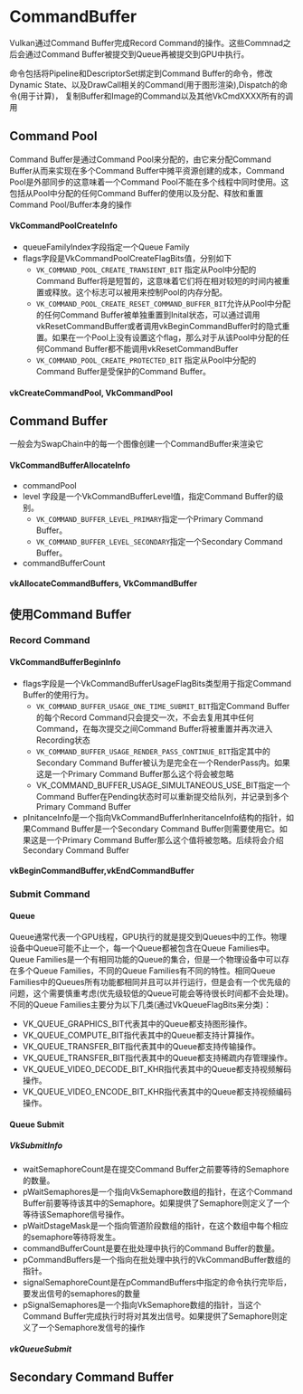 # CommandBuffer

Vulkan通过Command Buffer完成Record Command的操作。这些Commnad之后会通过Command Buffer被提交到Queue再被提交到GPU中执行。

命令包括将Pipeline和DescriptorSet绑定到Command Buffer的命令，修改Dynamic State、以及DrawCall相关的Command(用于图形渲染),Dispatch的命令(用于计算)， 复制Buffer和Image的Command以及其他VkCmdXXXX所有的调用

## Command Pool

Command Buffer是通过Command Pool来分配的，由它来分配Command Buffer从而来实现在多个Command Buffer中摊平资源创建的成本，Command Pool是外部同步的这意味着一个Command Pool不能在多个线程中同时使用。这包括从Pool中分配的任何Command Buffer的使用以及分配、释放和重置Command Pool/Buffer本身的操作

#### VkCommandPoolCreateInfo

- queueFamilyIndex字段指定一个Queue Family
- flags字段是VkCommandPoolCreateFlagBits值，分别如下
  - `VK_COMMAND_POOL_CREATE_TRANSIENT_BIT` 指定从Pool中分配的Command Buffer将是短暂的，这意味着它们将在相对较短的时间内被重置或释放。这个标志可以被用来控制Pool的内存分配。
  - `VK_COMMAND_POOL_CREATE_RESET_COMMAND_BUFFER_BIT`允许从Pool中分配的任何Command Buffer被单独重置到Inital状态，可以通过调用vkResetCommandBuffer或者调用vkBeginCommandBuffer时的隐式重置。如果在一个Pool上没有设置这个flag，那么对于从该Pool中分配的任何Command Buffer都不能调用vkResetCommandBuffer
  - `VK_COMMAND_POOL_CREATE_PROTECTED_BIT` 指定从Pool中分配的Command Buffer是受保护的Command Buffer。

#### vkCreateCommandPool, VkCommandPool

## Command Buffer

一般会为SwapChain中的每一个图像创建一个CommandBuffer来渲染它

#### VkCommandBufferAllocateInfo

- commandPool
- level 字段是一个VkCommandBufferLevel值，指定Command Buffer的级别。
  - `VK_COMMAND_BUFFER_LEVEL_PRIMARY`指定一个Primary Command Buffer。
  - `VK_COMMAND_BUFFER_LEVEL_SECONDARY`指定一个Secondary Command Buffer。
- commandBufferCount

#### vkAllocateCommandBuffers, VkCommandBuffer

## 使用Command Buffer

### Record Command

#### VkCommandBufferBeginInfo

- flags字段是一个VkCommandBufferUsageFlagBits类型用于指定Command Buffer的使用行为。
  - `VK_COMMAND_BUFFER_USAGE_ONE_TIME_SUBMIT_BIT`指定Command Buffer的每个Record Command只会提交一次，不会去复用其中任何Command，在每次提交之间Command Buffer将被重置并再次进入Recording状态
  - `VK_COMMAND_BUFFER_USAGE_RENDER_PASS_CONTINUE_BIT`指定其中的Secondary Command Buffer被认为是完全在一个RenderPass内。如果这是一个Primary Command Buffer那么这个将会被忽略
  - VK_COMMAND_BUFFER_USAGE_SIMULTANEOUS_USE_BIT指定一个Command Buffer在Pending状态时可以重新提交给队列，并记录到多个Primary Command Buffer
- pInitanceInfo是一个指向VkCommandBufferInheritanceInfo结构的指针，如果Command Buffer是一个Secondary Command Buffer则需要使用它。如果这是一个Primary Command Buffer那么这个值将被忽略。后续将会介绍Secondary Command Buffer

#### vkBeginCommandBuffer,vkEndCommandBuffer

### Submit Command

#### Queue

Queue通常代表一个GPU线程，GPU执行的就是提交到Queues中的工作。物理设备中Queue可能不止一个，每一个Queue都被包含在Queue Families中。Queue Families是一个有相同功能的Queue的集合，但是一个物理设备中可以存在多个Queue Families，不同的Queue Families有不同的特性。相同Queue Families中的Queues所有功能都相同并且可以并行运行，但是会有一个优先级的问题，这个需要慎重考虑(优先级较低的Queue可能会等待很长时间都不会处理)。不同的Queue Families主要分为以下几类(通过VkQueueFlagBits来分类)：

- VK_QUEUE_GRAPHICS_BIT代表其中的Queue都支持图形操作。
- VK_QUEUE_COMPUTE_BIT指代表其中的Queue都支持计算操作。
- VK_QUEUE_TRANSFER_BIT指代表其中的Queue都支持传输操作。
- VK_QUEUE_TRANSFER_BIT指代表其中的Queue都支持稀疏内存管理操作。
- VK_QUEUE_VIDEO_DECODE_BIT_KHR指代表其中的Queue都支持视频解码操作。
- VK_QUEUE_VIDEO_ENCODE_BIT_KHR指代表其中的Queue都支持视频编码操作。

#### Queue Submit

##### VkSubmitInfo

- waitSemaphoreCount是在提交Command Buffer之前要等待的Semaphore的数量。
- pWaitSemaphores是一个指向VkSemaphore数组的指针，在这个Command Buffer前要等待该其中的Semaphore。如果提供了Semaphore则定义了一个等待该Semaphore信号操作。
- pWaitDstageMask是一个指向管道阶段数组的指针，在这个数组中每个相应的semaphore等待将发生。
- commandBufferCount是要在批处理中执行的Command Buffer的数量。
- pCommandBuffers是一个指向在批处理中执行的VkCommandBuffer数组的指针。
- signalSemaphoreCount是在pCommandBuffers中指定的命令执行完毕后，要发出信号的semaphores的数量
- pSignalSemaphores是一个指向VkSemaphore数组的指针，当这个Command Buffer完成执行时将对其发出信号。如果提供了Semaphore则定义了一个Semaphore发信号的操作

##### vkQueueSubmit

## Secondary Command Buffer